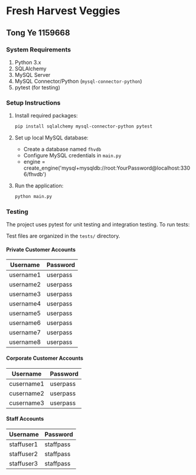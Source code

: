 # Fresh Harvest Veggies
## Tong Ye 1159668

### System Requirements

1. Python 3.x
2. SQLAlchemy
3. MySQL Server
4. MySQL Connector/Python (`mysql-connector-python`)
5. pytest (for testing)

### Setup Instructions

1. Install required packages:
   ```bash
   pip install sqlalchemy mysql-connector-python pytest
   ```

2. Set up local MySQL database:
   - Create a database named `fhvdb`
   - Configure MySQL credentials in `main.py`
   - engine = create_engine('mysql+mysqldb://root:YourPassword@localhost:3306/fhvdb')

3. Run the application:
   ```bash
   python main.py
   ```

### Testing

The project uses pytest for unit testing and integration testing. To run tests:

Test files are organized in the `tests/` directory.


#### Private Customer Accounts
| Username  | Password  |
|-----------|-----------|
| username1 | userpass  |
| username2 | userpass  |
| username3 | userpass  |
| username4 | userpass  |
| username5 | userpass  |
| username6 | userpass  |
| username7 | userpass  |
| username8 | userpass  |

#### Corporate Customer Accounts
| Username   | Password  |
|------------|-----------|
| cusername1 | userpass  |
| cusername2 | userpass  |
| cusername3 | userpass  |

#### Staff Accounts
| Username   | Password   |
|------------|------------|
| staffuser1 | staffpass  |
| staffuser2 | staffpass  |
| staffuser3 | staffpass  |

